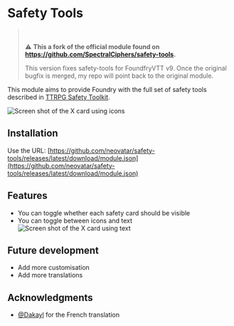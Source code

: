 # Safety Tools

> </br>
>
> :warning: **This a fork of the official module found on https://github.com/SpectralCiphers/safety-tools.**
>
> This version fixes safety-tools for FoundfryVTT v9. Once the original bugfix is merged, my repo will point back to the original module.
> </br>

This module aims to provide Foundry with the full set of safety tools described in [TTRPG Safety Toolkit](https://drive.google.com/drive/folders/114jRmhzBpdqkAlhmveis0nmW73qkAZCj).

![Screen shot of the X card using icons](docs/screenshot-icons.png)

## Installation

Use the URL: [https://github.com/neovatar/safety-tools/releases/latest/download/module.json](https://github.com/neovatar/safety-tools/releases/latest/download/module.json)

## Features

* You can toggle whether each safety card should be visible
* You can toggle between icons and text
  ![Screen shot of the X card using text](docs/screenshot-text.png)

## Future development

* Add more customisation
* Add more translations

## Acknowledgments

* [@Dakayl](https://github.com/Dakayl) for the French translation
